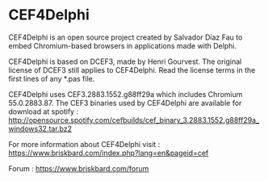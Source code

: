 # CEF4Delphi
CEF4Delphi is an open source project created by Salvador Díaz Fau to embed Chromium-based browsers in applications made with Delphi.

CEF4Delphi is based on DCEF3, made by Henri Gourvest. The original license of DCEF3 still applies to CEF4Delphi. Read the license terms in the first lines of any *.pas file.

CEF4Delphi uses CEF3.2883.1552.g88ff29a which includes Chromium 55.0.2883.87. 
The CEF3 binaries used by CEF4Delphi are available for download at spotify :
  http://opensource.spotify.com/cefbuilds/cef_binary_3.2883.1552.g88ff29a_windows32.tar.bz2

For more information about CEF4Delphi visit : 
  https://www.briskbard.com/index.php?lang=en&pageid=cef

Forum :
  https://www.briskbard.com/forum
